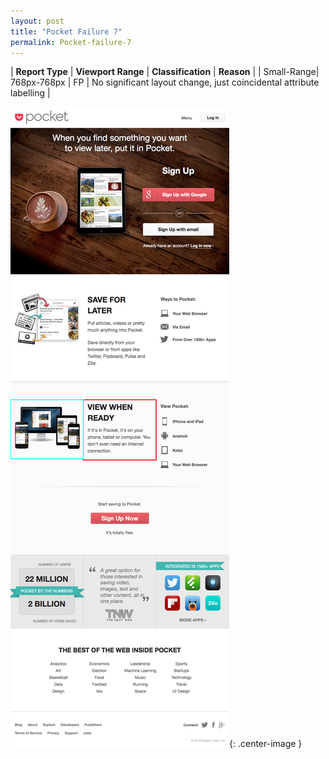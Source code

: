 ```yaml
---
layout: post
title: "Pocket Failure 7"
permalink: Pocket-failure-7
---
```

| **Report Type** | **Viewport Range** | **Classification** | **Reason** |
| Small-Range| 768px-768px | FP | No significant layout change, just coincidental attribute labelling | 

![Screenshot of the fault](../assets/images/Pocket/fault7/smallrangeWidth768.png){: .center-image }